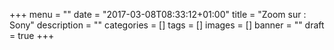 +++
menu = ""
date = "2017-03-08T08:33:12+01:00"
title = "Zoom sur : Sony"
description = ""
categories = []
tags = []
images = []
banner = ""
draft      = true
+++

